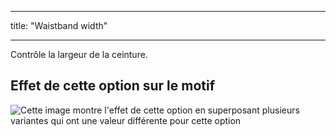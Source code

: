 - - -
title: "Waistband width"
- - -

Contrôle la largeur de la ceinture.

## Effet de cette option sur le motif

![Cette image montre l'effet de cette option en superposant plusieurs variantes qui ont une valeur différente pour cette option](titan_waistbandwidth_sample.svg "Effect of this option on the pattern")
